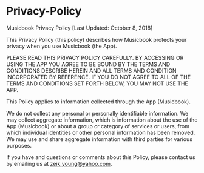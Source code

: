 # Privacy-Policy

Musicbook Privacy Policy
[Last Updated: October 8, 2018]

This Privacy Policy (this policy) describes how Musicbook protects your privacy when you use Musicbook (the App). 

PLEASE READ THIS PRIVACY POLICY CAREFULLY. BY ACCESSING OR USING THE APP  YOU AGREE TO BE BOUND BY THE TERMS AND CONDITIONS DESCRIBE HEREIN AND ALL TERMS AND CONDITION INCORPORATED BY REFERENCE. IF YOU DO NOT AGREE TO ALL OF THE TERMS AND CONDITIONS SET FORTH BELOW, YOU MAY NOT USE THE APP.

This Policy applies to information collected through the App (Musicbook).

We do not collect any personal or personally identifiable information.
We may collect aggregate information, which is information about the use of the App (Musicbook) or about a group or category of services or users, from which individual identities or other personal information has been removed.
We may use and share aggregate information with third parties for various purposes.

If you have and questions or comments about this Policy, please contact us by emailing us at zeik.young@yahoo.com.
